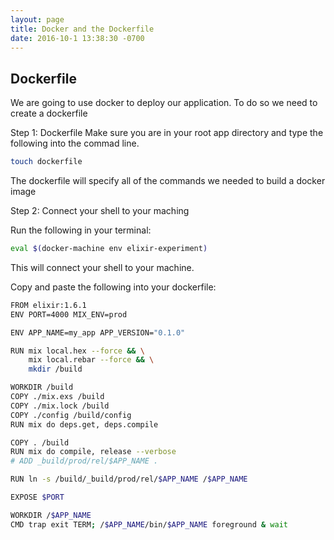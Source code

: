 ```yaml
---
layout: page
title: Docker and the Dockerfile
date: 2016-10-1 13:38:30 -0700
---
```


## Dockerfile

We are going to use docker to deploy our application. To do so we need to create a dockerfile

Step 1: Dockerfile
Make sure you are in your root app directory and type the following into the commad line.

```bash
touch dockerfile
```

The dockerfile will specify all of the commands we needed to build a docker image

Step 2: Connect your shell to your maching

Run the following in your terminal:

```bash
eval $(docker-machine env elixir-experiment)
```

This will connect your shell to your machine.

Copy and paste the following into your dockerfile:

```bash
FROM elixir:1.6.1
ENV PORT=4000 MIX_ENV=prod

ENV APP_NAME=my_app APP_VERSION="0.1.0"

RUN mix local.hex --force && \
    mix local.rebar --force && \
    mkdir /build

WORKDIR /build
COPY ./mix.exs /build
COPY ./mix.lock /build
COPY ./config /build/config
RUN mix do deps.get, deps.compile

COPY . /build
RUN mix do compile, release --verbose
# ADD _build/prod/rel/$APP_NAME .

RUN ln -s /build/_build/prod/rel/$APP_NAME /$APP_NAME

EXPOSE $PORT

WORKDIR /$APP_NAME
CMD trap exit TERM; /$APP_NAME/bin/$APP_NAME foreground & wait
```

